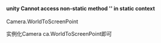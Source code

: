 #### unity Cannot access non-static method '' in static context

Camera.WorldToScreenPoint

实例化Camera ca.WorldToScreenPoint即可